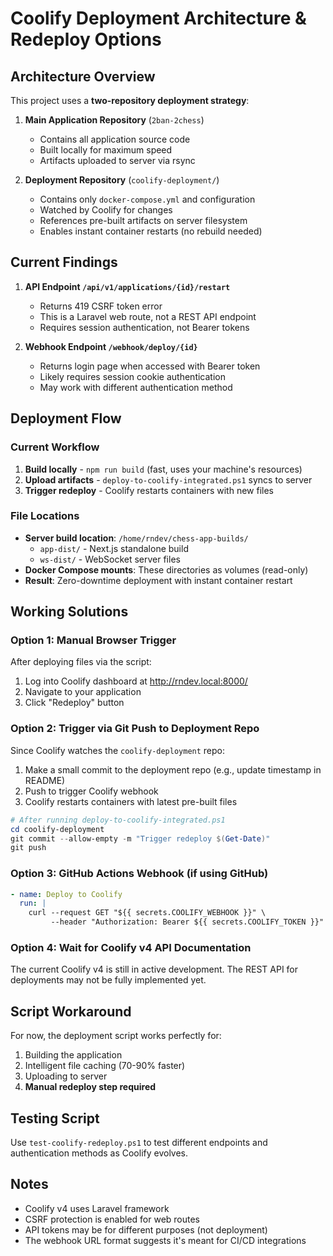 # Coolify Deployment Architecture & Redeploy Options

## Architecture Overview

This project uses a **two-repository deployment strategy**:

1. **Main Application Repository** (`2ban-2chess`)
   - Contains all application source code
   - Built locally for maximum speed
   - Artifacts uploaded to server via rsync

2. **Deployment Repository** (`coolify-deployment/`)
   - Contains only `docker-compose.yml` and configuration
   - Watched by Coolify for changes
   - References pre-built artifacts on server filesystem
   - Enables instant container restarts (no rebuild needed)

## Current Findings

1. **API Endpoint `/api/v1/applications/{id}/restart`**
   - Returns 419 CSRF token error
   - This is a Laravel web route, not a REST API endpoint
   - Requires session authentication, not Bearer tokens

2. **Webhook Endpoint `/webhook/deploy/{id}`**
   - Returns login page when accessed with Bearer token
   - Likely requires session cookie authentication
   - May work with different authentication method

## Deployment Flow

### Current Workflow

1. **Build locally** - `npm run build` (fast, uses your machine's resources)
2. **Upload artifacts** - `deploy-to-coolify-integrated.ps1` syncs to server
3. **Trigger redeploy** - Coolify restarts containers with new files

### File Locations

- **Server build location**: `/home/rndev/chess-app-builds/`
  - `app-dist/` - Next.js standalone build
  - `ws-dist/` - WebSocket server files
- **Docker Compose mounts**: These directories as volumes (read-only)
- **Result**: Zero-downtime deployment with instant container restart

## Working Solutions

### Option 1: Manual Browser Trigger

After deploying files via the script:

1. Log into Coolify dashboard at http://rndev.local:8000/
2. Navigate to your application
3. Click "Redeploy" button

### Option 2: Trigger via Git Push to Deployment Repo

Since Coolify watches the `coolify-deployment` repo:

1. Make a small commit to the deployment repo (e.g., update timestamp in README)
2. Push to trigger Coolify webhook
3. Coolify restarts containers with latest pre-built files

```powershell
# After running deploy-to-coolify-integrated.ps1
cd coolify-deployment
git commit --allow-empty -m "Trigger redeploy $(Get-Date)"
git push
```

### Option 3: GitHub Actions Webhook (if using GitHub)

```yaml
- name: Deploy to Coolify
  run: |
    curl --request GET "${{ secrets.COOLIFY_WEBHOOK }}" \
         --header "Authorization: Bearer ${{ secrets.COOLIFY_TOKEN }}"
```

### Option 4: Wait for Coolify v4 API Documentation

The current Coolify v4 is still in active development. The REST API for deployments may not be fully implemented yet.

## Script Workaround

For now, the deployment script works perfectly for:

1. Building the application
2. Intelligent file caching (70-90% faster)
3. Uploading to server
4. **Manual redeploy step required**

## Testing Script

Use `test-coolify-redeploy.ps1` to test different endpoints and authentication methods as Coolify evolves.

## Notes

- Coolify v4 uses Laravel framework
- CSRF protection is enabled for web routes
- API tokens may be for different purposes (not deployment)
- The webhook URL format suggests it's meant for CI/CD integrations
